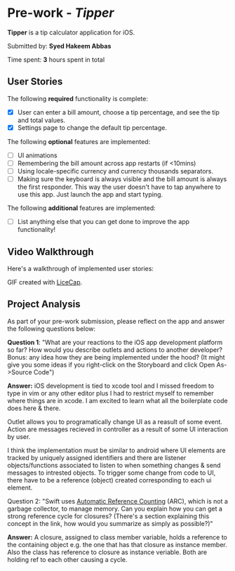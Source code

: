 # Pre-work - *Tipper*

**Tipper** is a tip calculator application for iOS.

Submitted by: **Syed Hakeem Abbas**

Time spent: **3** hours spent in total

## User Stories

The following **required** functionality is complete:

* [x] User can enter a bill amount, choose a tip percentage, and see the tip and total values.
* [x] Settings page to change the default tip percentage.

The following **optional** features are implemented:
* [ ] UI animations
* [ ] Remembering the bill amount across app restarts (if <10mins)
* [ ] Using locale-specific currency and currency thousands separators.
* [ ] Making sure the keyboard is always visible and the bill amount is always the first responder. This way the user doesn't have to tap anywhere to use this app. Just launch the app and start typing.

The following **additional** features are implemented:

- [ ] List anything else that you can get done to improve the app functionality!

## Video Walkthrough

Here's a walkthrough of implemented user stories:

<blockquote class="imgur-embed-pub" lang="en" data-id="xgBVJJF"><a href="//imgur.com/xgBVJJF"></a></blockquote><script async src="//s.imgur.com/min/embed.js" charset="utf-8"></script>

GIF created with [LiceCap](http://www.cockos.com/licecap/).

## Project Analysis

As part of your pre-work submission, please reflect on the app and answer the following questions below:

**Question 1**: "What are your reactions to the iOS app development platform so far? How would you describe outlets and actions to another developer? Bonus: any idea how they are being implemented under the hood? (It might give you some ideas if you right-click on the Storyboard and click Open As->Source Code")

**Answer:** iOS development is tied to xcode tool and I missed freedom to type in vim or any other editor plus I had to restrict myself to remember where things are in xcode. I am excited to learn what all the boilerplate code does here & there.

Outlet allows you to programatically change UI as a reasult of some event. Action are messages recieved in controller as a result of some UI interaction by user.

I think the implementation must be similar to android where UI elements are tracked by uniquely assigned identifiers and there are listener objects/functions associated to listen to when something changes & send messages to intrested objects. To trigger some change from code to UI, there have to be a reference (object) created corresponding to each ui element.

Question 2: "Swift uses [Automatic Reference Counting](https://developer.apple.com/library/content/documentation/Swift/Conceptual/Swift_Programming_Language/AutomaticReferenceCounting.html#//apple_ref/doc/uid/TP40014097-CH20-ID49) (ARC), which is not a garbage collector, to manage memory. Can you explain how you can get a strong reference cycle for closures? (There's a section explaining this concept in the link, how would you summarize as simply as possible?)"

**Answer:** A closure, assigned to class member variable, holds a reference to the containing object e.g. the one that has that closure as instance member. Also the class has reference to closure as instance veriable. Both are holding ref to each other causing a cycle.

